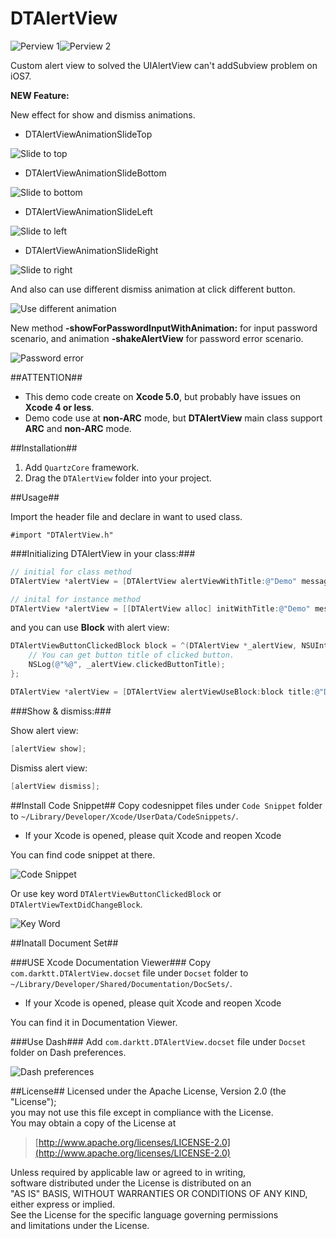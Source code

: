 DTAlertView
===========
![Perview 1](https://raw.github.com/Darktt/DTAlertView/master/Raw/Image/Perview1.png)![Perview 2](https://raw.github.com/Darktt/DTAlertView/master/Raw/Image/Perview2.png)

Custom alert view to solved the UIAlertView can't addSubview problem on iOS7.

**NEW Feature:**

New effect for show and dismiss animations.
* DTAlertViewAnimationSlideTop

![Slide to top](https://raw.github.com/Darktt/DTAlertView/master/Raw/DemoGif/SlideTop.gif)
* DTAlertViewAnimationSlideBottom

![Slide to bottom](https://raw.github.com/Darktt/DTAlertView/master/Raw/DemoGif/SlideBottom.gif)
* DTAlertViewAnimationSlideLeft

![Slide to left](https://raw.github.com/Darktt/DTAlertView/master/Raw/DemoGif/SlideLeft.gif)
* DTAlertViewAnimationSlideRight

![Slide to right](https://raw.github.com/Darktt/DTAlertView/master/Raw/DemoGif/SlideRight.gif)

And also can use different dismiss animation at click different button.

![Use different animation](https://raw.github.com/Darktt/DTAlertView/master/Raw/DemoGif/Different.gif)

New method **-showForPasswordInputWithAnimation:** for input password scenario, and animation **-shakeAlertView** for password error scenario.

![Password error](https://raw.github.com/Darktt/DTAlertView/master/Raw/DemoGif/PasswordError.gif)

##ATTENTION##

* This demo code create on **Xcode 5.0**, but probably have issues on **Xcode 4 or less**.
* Demo code use at **non-ARC** mode, but **DTAlertView** main class support **ARC** and **non-ARC** mode.

##Installation##

1. Add `QuartzCore` framework.
2. Drag the `DTAlertView` folder into your project.

##Usage##

Import the header file and declare in want to used class.

	#import "DTAlertView.h"
	
###Initializing DTAlertView in your class:###

``` objective-c
// initial for class method
DTAlertView *alertView = [DTAlertView alertViewWithTitle:@"Demo" message:@"This is normal alert view." delegate:nil cancelButtonTitle:@"Cancel" positiveButtonTitle:@"OK"];

// inital for instance method
DTAlertView *alertView = [[DTAlertView alloc] initWithTitle:@"Demo" message:@"This is normal alert view." delegate:nil cancelButtonTitle:@"Cancel" positiveButtonTitle:@"OK"];
```

and you can use **Block** with alert view:

``` objective-c
DTAlertViewButtonClickedBlock block = ^(DTAlertView *_alertView, NSUInteger buttonIndex, NSUInteger cancelButtonIndex){
	// You can get button title of clicked button.
    NSLog(@"%@", _alertView.clickedButtonTitle);
};

DTAlertView *alertView = [DTAlertView alertViewUseBlock:block title:@"Demo" message:@"This is normal alert view with block." cancelButtonTitle:@"Cancel" positiveButtonTitle:nil];
```

###Show & dismiss:###

Show alert view:

``` objective-c
[alertView show];
```
<!--
// Show alert view use custom animation.
[alertView showWithAnimationBlock:^{
	// Implemnet your custom animation code
	
}];
-->

Dismiss alert view:

``` objective-c
[alertView dismiss];
```

##Install Code Snippet##
Copy codesnippet files under `Code Snippet` folder to `~/Library/Developer/Xcode/UserData/CodeSnippets/`. <br/>

* If your Xcode is opened, please quit Xcode and reopen Xcode

You can find code snippet at there.

![Code Snippet](https://raw.github.com/Darktt/DTAlertView/master/Raw/Image/CodeSnippet.png)

Or use key word `DTAlertViewButtonClickedBlock` or `DTAlertViewTextDidChangeBlock`.

![Key Word](https://raw.github.com/Darktt/DTAlertView/master/Raw/Image/KeyWord.png)

##Inatall Document Set##

###USE Xcode Documentation Viewer###
Copy `com.darktt.DTAlertView.docset` file under `Docset` folder to `~/Library/Developer/Shared/Documentation/DocSets/`. <br/>

* If your Xcode is opened, please quit Xcode and reopen Xcode

You can find it in Documentation Viewer.

###Use Dash###
Add `com.darktt.DTAlertView.docset` file under `Docset` folder on Dash preferences.

![Dash preferences](https://raw.github.com/Darktt/DTAlertView/master/Raw/Image/Dash.png)

##License##
Licensed under the Apache License, Version 2.0 (the "License");  
you may not use this file except in compliance with the License.  
You may obtain a copy of the License at

>[http://www.apache.org/licenses/LICENSE-2.0](http://www.apache.org/licenses/LICENSE-2.0)
 
Unless required by applicable law or agreed to in writing,  
software distributed under the License is distributed on an  
"AS IS" BASIS, WITHOUT WARRANTIES OR CONDITIONS OF ANY KIND,  
either express or implied.   
See the License for the specific language governing permissions  
and limitations under the License.